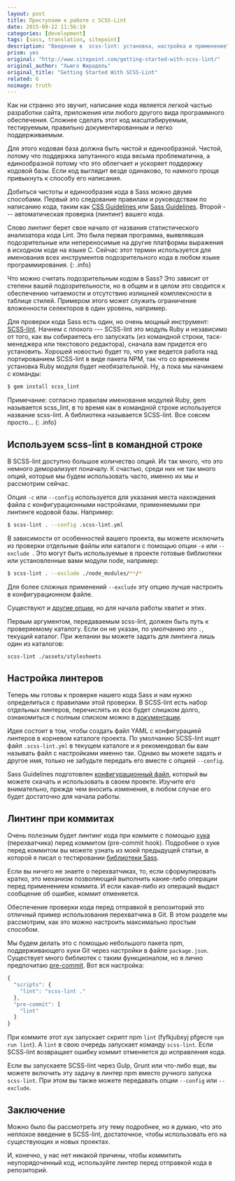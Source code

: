 ```yaml
---
layout: post
title: Приступаем к работе с SCSS-Lint
date: 2015-09-22 11:56:19
categories: [development]
tags: [sass, translation, sitepoint]
description: "Введение в  scss-lint: установка, настройка и применение"
prism: yes
original: "http://www.sitepoint.com/getting-started-with-scss-lint/"
original_author: "Хьюго Жирадель"
original_title: "Getting Started With SCSS-Lint"
related: 6
noimage: truth
---
```

Как ни странно это звучит, написание кода является  легкой частью  разработки сайта, приложения или любого другого вида программного обеспечения. Сложнее сделать этот код масштабируемым, тестируемым, правильно документированным и легко поддерживаемым.

Для этого кодовая база должна быть чистой и единообразной. Чистой, потому что поддержка запутанного кода весьма проблематична, а единообразной потому что это облегчает и ускоряет поддержку кодовой базы. Если код выглядит везде одинаково, то намного проще привыкнуть к способу его написания.

Добиться чистоты и единообразия кода в Sass можно двумя способами. Первый это следование правилам и руководствам по написанию кода, таким как [CSS Guidelines ](http://cssguidelin.es) или [ Sass Guidelines](http://sass-guidelin.es/ru). Второй --- автоматическая проверка (линтинг) вашего кода.

Слово линтинг берет свое начало от названия статистического анализатора кода Lint. Это была первая программа, выявлявшая подозрительные или непереносимые на другие платформы выражения в исходном коде на языке С. Сейчас этот термин используется для именования всех инструментов подозрительного кода в любом языке программирования.
{: .info}

Что можно считать подозрительным кодом в Sass? Это зависит от степени вашей подозрительности, но  в общем и в целом это сводится к обеспечению читаемости и отсутствию излишней комплексности в таблице стилей. Примером этого может служить ограничение вложенности селекторов в один уровень, например.

Для проверки кода Sass есть один, но очень мощный инструмент: [ SCSS-lint](https://github.com/brigade/scss-lint). Начнем с плохого --- SCSS-lint это модуль Ruby и независимо от того, как вы собираетесь его запускать (из командной строки, таск-менеджера или текстового редактора), сначала вам придется его установить. Хорошей новостью будет то, что уже ведется работа над портированием SCSS-lint в виде пакета NPM, так что со временем установка Ruby модуля будет необязательной. Ну, а пока мы начинаем с команды:

```bash
$ gem install scss_lint
```

Примечание: согласно правилам именования модулей Ruby, gem называется scss_lint, в то время как в командной строке используется название scss-lint. А библиотека называется SCSS-lint. Все совсем просто...
{: .info}

## Используем scss-lint  в командной строке

В SCSS-lint доступно большое количество опций. Их так много, что это немного деморализует поначалу. К счастью, среди них не так много опций, которые мы будем использовать часто, именно их мы и рассмотрим сейчас.

Опция `-c` или `--config` используется для  указания места нахождения файла с конфигурационными настройками, применяемыми при линтинге кодовой базы. Например:

```bash
$ scss-lint . --config .scss-lint.yml
```

В зависимости от особенностей вашего проекта, вы можете исключить из проверки отдельные файлы или каталоги с помощью опции `-e` или `--exclude `. Это могут быть используемые в проекте готовые библиотеки или установленные вами модули node, например:

```bash
$ scss-lint . --exclude ./node_modules/**/*
```

Для более сложных применений `--exclude` эту опцию лучше настроить в конфигурационном файле.

Существуют и [другие опции](https://github.com/brigade/scss-lint#usage), но для начала работы хватит и этих.

Первым аргументом, передаваемым scss-lint, должен быть путь  к проверяемому каталогу. Если он не указан, по умолчанию это `.`, текущий каталог. При желании вы можете задать для линтинга лишь один из каталогов:

```bash
scss-lint ./assets/stylesheets
```

## Настройка линтеров

Теперь мы готовы к проверке нашего кода Sass и нам нужно определиться с правилами этой проверки. В SCSS-lint есть набор отдельных линтеров, перечислять их все будет слишком долго,  ознакомиться с полным списком можно в [документации](https://github.com/brigade/scss-lint/blob/master/lib/scss_lint/linter/README.md).

Идея состоит в том, чтобы создать файл YAML с конфигурацией линтеров в корневом каталоге проекта. По умолчанию SCSS-lint ищет файл `.scss-lint.yml` в текущем каталоге и я рекомендовал бы вам называть файл с настройками именно так. Однако вы можете задать и другое имя, только не забудьте передать его вместе с опцией `--config`.

Sass Guidelines подготовлен [конфигурационный файл](http://sass-guidelin.es/#scss-lint), который вы можете скачать и использовать в своем проекте. Изучите его внимательно, прежде чем вносить изменения, в любом случае его будет достаточно для начала работы.

## Линтинг при коммитах

Очень полезным будет линтинг кода при коммите с помощью [хука](https://git-scm.com/book/ru/v1/%D0%9D%D0%B0%D1%81%D1%82%D1%80%D0%BE%D0%B9%D0%BA%D0%B0-Git-%D0%9F%D0%B5%D1%80%D0%B5%D1%85%D0%B2%D0%B0%D1%82%D1%87%D0%B8%D0%BA%D0%B8-%D0%B2-Git) (перехватчика) перед коммитом (pre-commit hook). Подробнее о хуке перед коммитом вы можете узнать из моей предыдущей статьи, в которой я писал о тестировании [библиотеки Sass](http://www.sitepoint.com/getting-started-with-scss-lint/#).

Если вы ничего не знаете о перехватчиках, то, если сформулировать кратко, это механизм позволяющий выполнить какие-либо операции перед применением коммита. И если какая-либо из операций выдаст сообщение об ошибке, коммит отменяется.

Обеспечение проверки кода перед отправкой в репозиторий это отличный пример использования перехватчика в Git. В этом разделе мы рассмотрим, как это можно настроить максимально простым способом.

Мы будем делать это с помощью небольшого пакета npm, поддерживающего хуки Git через настройки в файле `package.json`. Существует много библиотек с таким функционалом, но я лично предпочитаю [ pre-commit](https://github.com/nlf/precommit-hook). Вот вся настройка:

```javascript
{
  "scripts": {
    "lint": "scss-lint ."
  },
  "pre-commit": [
    "lint"
  ]
}
```

При коммите этот хук запускает скрипт npm `lint` (fyfkjubxyj pfgecre `npm run lint`). А `lint` в свою очередь запускает команду `scss-lint`. Если SCSS-lint возвращает ошибку коммит отменяется до исправления кода.

Если вы запускаете SCSS-lint через Gulp, Grunt или что-либо еще, вы можете включить эту задачу в линтер npm вместо ручного запуска `scss-lint`. При этом вы также можете передавать опции `--config` или `--exclude`.

## Заключение

Можно было бы рассмотреть эту тему подробнее, но я думаю, что это неплохое  введение в SCSS-lint, достаточное, чтобы использовать его на существующих и новых проектах.

И, конечно, у нас нет никакой причины, чтобы коммитить неупорядоченный код, используйте линтер перед отправкой кода в репозиторий.
